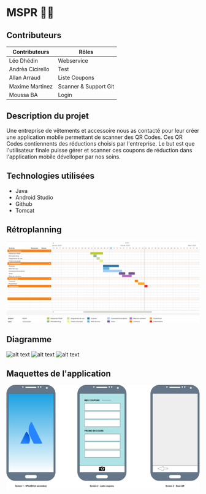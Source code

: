 # MSPR 🐱‍🐉

## Contributeurs

| Contributeurs    | Rôles                 |
| ---------------- | --------------------- |
| Léo Dhédin       | Webservice            |
| Andrèa Cicirello | Test                  |
| Allan Arraud     | Liste Coupons         |
| Maxime Martinez  | Scanner & Support Git |
| Moussa BA        | Login                 |

## Description du projet

Une entreprise de vêtements et accessoire nous as contacté pour leur créer une application mobile permettant de scanner des QR Codes. Ces QR Codes contiennents des réductions choisis par l'entreprise. Le but est que l'utilisateur finale puisse gérer et scanner ces coupons de réduction dans l'application mobile dévelloper par nos soins.

## Technologies utilisées

* Java
* Android Studio  
* Github  
* Tomcat

## Rétroplanning
![alt text](gantt.png)
## Diagramme
![alt text](DiagrammeContext)
![alt text](DiagrammePackage)
![alt text](DiagrammeUtilisation)
## Maquettes de l'application
![alt text](Maquette_Appli.png)
